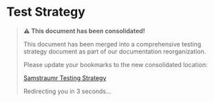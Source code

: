 # Test Strategy

> **⚠️ This document has been consolidated!**
> 
> This document has been merged into a comprehensive testing strategy document as part of our documentation reorganization.
> 
> Please update your bookmarks to the new consolidated location: 
> 
> [Samstraumr Testing Strategy](testing-strategy.md)
>
> Redirecting you in 3 seconds...
>
